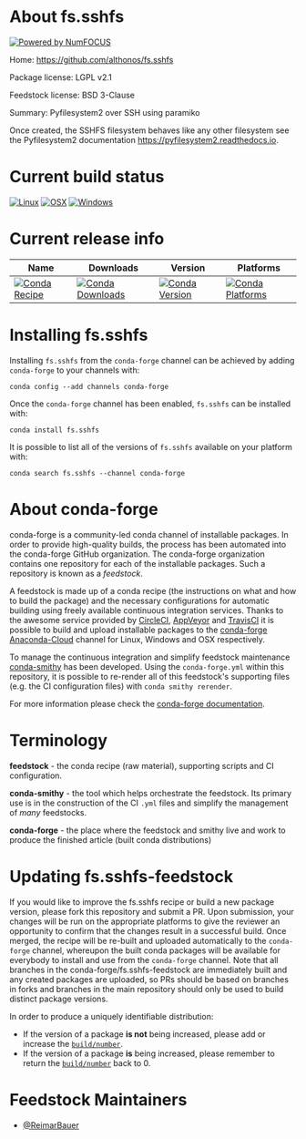 About fs.sshfs
==============

[![Powered by NumFOCUS](https://img.shields.io/badge/powered%20by-NumFOCUS-orange.svg?style=flat&colorA=E1523D&colorB=007D8A)](http://numfocus.org)

Home: https://github.com/althonos/fs.sshfs

Package license: LGPL v2.1

Feedstock license: BSD 3-Clause

Summary: Pyfilesystem2 over SSH using paramiko

Once created, the SSHFS filesystem behaves like any other filesystem see the Pyfilesystem2 documentation https://pyfilesystem2.readthedocs.io.


Current build status
====================

[![Linux](https://img.shields.io/circleci/project/github/conda-forge/fs.sshfs-feedstock/master.svg?label=Linux)](https://circleci.com/gh/conda-forge/fs.sshfs-feedstock)
[![OSX](https://img.shields.io/travis/conda-forge/fs.sshfs-feedstock/master.svg?label=macOS)](https://travis-ci.org/conda-forge/fs.sshfs-feedstock)
[![Windows](https://img.shields.io/appveyor/ci/conda-forge/fs-sshfs-feedstock/master.svg?label=Windows)](https://ci.appveyor.com/project/conda-forge/fs-sshfs-feedstock/branch/master)

Current release info
====================

| Name | Downloads | Version | Platforms |
| --- | --- | --- | --- |
| [![Conda Recipe](https://img.shields.io/badge/recipe-fs.sshfs-green.svg)](https://anaconda.org/conda-forge/fs.sshfs) | [![Conda Downloads](https://img.shields.io/conda/dn/conda-forge/fs.sshfs.svg)](https://anaconda.org/conda-forge/fs.sshfs) | [![Conda Version](https://img.shields.io/conda/vn/conda-forge/fs.sshfs.svg)](https://anaconda.org/conda-forge/fs.sshfs) | [![Conda Platforms](https://img.shields.io/conda/pn/conda-forge/fs.sshfs.svg)](https://anaconda.org/conda-forge/fs.sshfs) |

Installing fs.sshfs
===================

Installing `fs.sshfs` from the `conda-forge` channel can be achieved by adding `conda-forge` to your channels with:

```
conda config --add channels conda-forge
```

Once the `conda-forge` channel has been enabled, `fs.sshfs` can be installed with:

```
conda install fs.sshfs
```

It is possible to list all of the versions of `fs.sshfs` available on your platform with:

```
conda search fs.sshfs --channel conda-forge
```


About conda-forge
=================

conda-forge is a community-led conda channel of installable packages.
In order to provide high-quality builds, the process has been automated into the
conda-forge GitHub organization. The conda-forge organization contains one repository
for each of the installable packages. Such a repository is known as a *feedstock*.

A feedstock is made up of a conda recipe (the instructions on what and how to build
the package) and the necessary configurations for automatic building using freely
available continuous integration services. Thanks to the awesome service provided by
[CircleCI](https://circleci.com/), [AppVeyor](https://www.appveyor.com/)
and [TravisCI](https://travis-ci.org/) it is possible to build and upload installable
packages to the [conda-forge](https://anaconda.org/conda-forge)
[Anaconda-Cloud](https://anaconda.org/) channel for Linux, Windows and OSX respectively.

To manage the continuous integration and simplify feedstock maintenance
[conda-smithy](https://github.com/conda-forge/conda-smithy) has been developed.
Using the ``conda-forge.yml`` within this repository, it is possible to re-render all of
this feedstock's supporting files (e.g. the CI configuration files) with ``conda smithy rerender``.

For more information please check the [conda-forge documentation](https://conda-forge.org/docs/).

Terminology
===========

**feedstock** - the conda recipe (raw material), supporting scripts and CI configuration.

**conda-smithy** - the tool which helps orchestrate the feedstock.
                   Its primary use is in the construction of the CI ``.yml`` files
                   and simplify the management of *many* feedstocks.

**conda-forge** - the place where the feedstock and smithy live and work to
                  produce the finished article (built conda distributions)


Updating fs.sshfs-feedstock
===========================

If you would like to improve the fs.sshfs recipe or build a new
package version, please fork this repository and submit a PR. Upon submission,
your changes will be run on the appropriate platforms to give the reviewer an
opportunity to confirm that the changes result in a successful build. Once
merged, the recipe will be re-built and uploaded automatically to the
`conda-forge` channel, whereupon the built conda packages will be available for
everybody to install and use from the `conda-forge` channel.
Note that all branches in the conda-forge/fs.sshfs-feedstock are
immediately built and any created packages are uploaded, so PRs should be based
on branches in forks and branches in the main repository should only be used to
build distinct package versions.

In order to produce a uniquely identifiable distribution:
 * If the version of a package **is not** being increased, please add or increase
   the [``build/number``](https://conda.io/docs/user-guide/tasks/build-packages/define-metadata.html#build-number-and-string).
 * If the version of a package **is** being increased, please remember to return
   the [``build/number``](https://conda.io/docs/user-guide/tasks/build-packages/define-metadata.html#build-number-and-string)
   back to 0.

Feedstock Maintainers
=====================

* [@ReimarBauer](https://github.com/ReimarBauer/)

